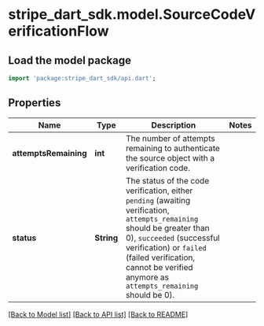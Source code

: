 # stripe_dart_sdk.model.SourceCodeVerificationFlow

## Load the model package
```dart
import 'package:stripe_dart_sdk/api.dart';
```

## Properties
Name | Type | Description | Notes
------------ | ------------- | ------------- | -------------
**attemptsRemaining** | **int** | The number of attempts remaining to authenticate the source object with a verification code. | 
**status** | **String** | The status of the code verification, either `pending` (awaiting verification, `attempts_remaining` should be greater than 0), `succeeded` (successful verification) or `failed` (failed verification, cannot be verified anymore as `attempts_remaining` should be 0). | 

[[Back to Model list]](../README.md#documentation-for-models) [[Back to API list]](../README.md#documentation-for-api-endpoints) [[Back to README]](../README.md)


